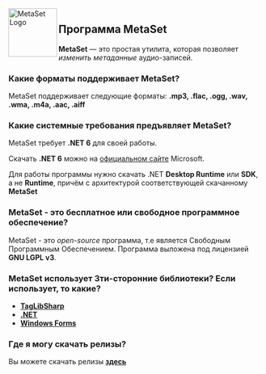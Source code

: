 <img width="96" height="96" align="left" alt="MetaSet Logo"  src="MetaSet Gradient Logo.png">

## Программа MetaSet
**MetaSet** — это простая утилита, которая позволяет *изменить метаданные* аудио-записей.

### Какие форматы поддерживает MetaSet?
MetaSet поддерживает следующие форматы: **.mp3, .flac, .ogg, .wav, .wma, .m4a, .aac, .aiff**
  
### Какие системные требования предъявляет MetaSet?
MetaSet требует **.NET 6** для своей работы.
  
Скачать **.NET 6** можно на [официальном сайте](http://https://dotnet.microsoft.com/en-us/download/dotnet) Microsoft.
  
Для работы программы нужно скачать .NET **Desktop Runtime** или **SDK**, а не **Runtime**, причём с архитектурой соответствующей скачанному **MetaSet**
 
### MetaSet - это бесплатное или свободное программное обеспечение?
MetaSet - это *open-source* программа, т.е является Свободным Программным Обеспечением. Программа выложена под лицензией **GNU LGPL v3**.

### MetaSet использует 3ти-сторонние библиотеки? Если использует, то какие?
  - **[TagLibSharp](http://github.com/mono/taglib-sharp)**
  - **[.NET](http://github.com/dotnet/core)**
  - **[Windows Forms](http://github.com/dotnet/winforms)**
  
### Где я могу скачать релизы?
Вы можете скачать релизы [**здесь**](https://github.com/emildalalyan/MetaSet/releases) 
